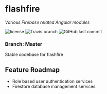 # flashfire

_Various Firebase related Angular modules_

![license](https://img.shields.io/github/license/bitshiftedDevelopment/flashfire.svg)
![Travis branch](https://img.shields.io/travis/bitshiftedDevelopment/flashfire/master.svg)
![GitHub last commit](https://img.shields.io/github/last-commit/bitshiftedDevelopment/flashfire.svg)

### Branch: Master

Stable codebase for flashfire

## Feature Roadmap
- Role based user authentication services
- Firestore database management services